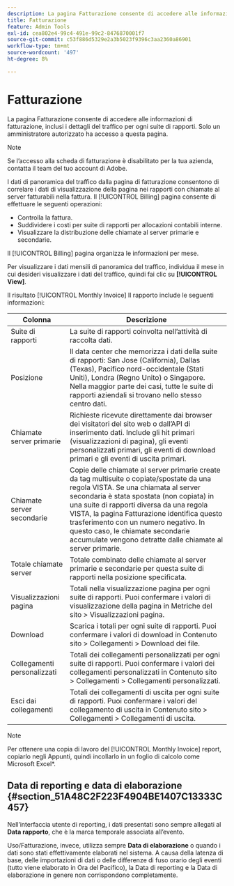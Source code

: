 ```yaml
---
description: La pagina Fatturazione consente di accedere alle informazioni di fatturazione, inclusi i dettagli del traffico per ogni suite di rapporti. Solo un amministratore autorizzato ha accesso a questa pagina.
title: Fatturazione
feature: Admin Tools
exl-id: cea802e4-99c4-491e-99c2-8476870001f7
source-git-commit: c53f886d5329e2a3b5023f9396c3aa2360a86901
workflow-type: tm+mt
source-wordcount: '497'
ht-degree: 8%

---
```


# Fatturazione

La pagina Fatturazione consente di accedere alle informazioni di fatturazione, inclusi i dettagli del traffico per ogni suite di rapporti. Solo un amministratore autorizzato ha accesso a questa pagina.

>[!NOTE]
>
>Se l’accesso alla scheda di fatturazione è disabilitato per la tua azienda, contatta il team del tuo account di Adobe.

I dati di panoramica del traffico dalla pagina di fatturazione consentono di correlare i dati di visualizzazione della pagina nei rapporti con chiamate al server fatturabili nella fattura. Il [!UICONTROL Billing] pagina consente di effettuare le seguenti operazioni:

* Controlla la fattura.
* Suddividere i costi per suite di rapporti per allocazioni contabili interne.
* Visualizzare la distribuzione delle chiamate al server primarie e secondarie.

Il [!UICONTROL Billing] pagina organizza le informazioni per mese.

Per visualizzare i dati mensili di panoramica del traffico, individua il mese in cui desideri visualizzare i dati del traffico, quindi fai clic su **[!UICONTROL View]**.

Il risultato [!UICONTROL Monthly Invoice] Il rapporto include le seguenti informazioni:

| Colonna | Descrizione |
|--- |--- |
| Suite di rapporti | La suite di rapporti coinvolta nell’attività di raccolta dati. |
| Posizione | Il data center che memorizza i dati della suite di rapporti: San Jose (California), Dallas (Texas), Pacifico nord-occidentale (Stati Uniti), Londra (Regno Unito) o Singapore. Nella maggior parte dei casi, tutte le suite di rapporti aziendali si trovano nello stesso centro dati. |
| Chiamate server primarie | Richieste ricevute direttamente dai browser dei visitatori del sito web o dall’API di inserimento dati. Include gli hit primari (visualizzazioni di pagina), gli eventi personalizzati primari, gli eventi di download primari e gli eventi di uscita primari. |
| Chiamate server secondarie | Copie delle chiamate al server primarie create da tag multisuite o copiate/spostate da una regola VISTA.  Se una chiamata al server secondaria è stata spostata (non copiata) in una suite di rapporti diversa da una regola VISTA, la pagina Fatturazione identifica questo trasferimento con un numero negativo. In questo caso, le chiamate secondarie accumulate vengono detratte dalle chiamate al server primarie. |
| Totale chiamate server | Totale combinato delle chiamate al server primarie e secondarie per questa suite di rapporti nella posizione specificata. |
| Visualizzazioni pagina | Totali nella visualizzazione pagina per ogni suite di rapporti. Puoi confermare i valori di visualizzazione della pagina in Metriche del sito > Visualizzazioni pagina. |
| Download | Scarica i totali per ogni suite di rapporti. Puoi confermare i valori di download in Contenuto sito > Collegamenti > Download dei file. |
| Collegamenti personalizzati | Totali dei collegamenti personalizzati per ogni suite di rapporti. Puoi confermare i valori dei collegamenti personalizzati in Contenuto sito > Collegamenti > Collegamenti personalizzati. |
| Esci dai collegamenti | Totali dei collegamenti di uscita per ogni suite di rapporti. Puoi confermare i valori del collegamento di uscita in Contenuto sito > Collegamenti > Collegamenti di uscita. |

>[!NOTE]
>
>Per ottenere una copia di lavoro del [!UICONTROL Monthly Invoice] report, copiarlo negli Appunti, quindi incollarlo in un foglio di calcolo come Microsoft Excel&#42;.

## Data di reporting e data di elaborazione {#section_51A48C2F223F4904BE1407C13333C457}

Nell’interfaccia utente di reporting, i dati presentati sono sempre allegati al **Data rapporto**, che è la marca temporale associata all’evento.

Uso/Fatturazione, invece, utilizza sempre **Data di elaborazione** o quando i dati sono stati effettivamente elaborati nel sistema. A causa della latenza di base, delle importazioni di dati o delle differenze di fuso orario degli eventi (tutto viene elaborato in Ora del Pacifico), la Data di reporting e la Data di elaborazione in genere non corrispondono completamente.
